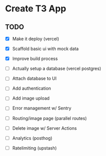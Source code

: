 # Create T3 App

## TODO

- [x] Make it deploy (vercel)
- [x] Scaffold basic ui with mock data
- [x] Improve build process
- [ ] Actually setup a database (vercel postgres)
- [ ] Attach database to UI
- [ ] Add authentication
- [ ] Add image upload
- [ ] Error management w/ Sentry
- [ ] Routing/image page (parallel routes)
- [ ] Delete image w/ Server Actions
- [ ] Analytics (posthog)
- [ ] Ratelimiting (upstash)

